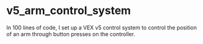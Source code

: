 # v5_arm_control_system
In 100 lines of code, I set up a VEX v5 control system to control the position of an arm through button presses on the controller.
